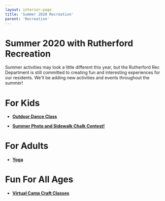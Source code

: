 ```yaml
---
layout: interior-page
title: 'Summer 2020 Recreation'
parent: 'Recreation'
---
```

# Summer 2020 with Rutherford Recreation

Summer activities may look a little different this year, but the Rutherford Rec Department is still committed to creating fun and interesting experiences for our residents. 
We'll be adding new activities and events throughout the summer!

# For Kids

* [**Outdoor Dance Class**](../2020/06/25/outdoor-dance/)

* [**Summer Photo and Sidewalk Chalk Contest!**](../2020/06/25/chalk-contest/)


# For Adults

* [**Yoga**](../2020/06/30/adult-yoga/)


# Fun For All Ages

* [**Virtual Camp Craft Classes**](../2020/06/25/virtual-craft-classes/)
